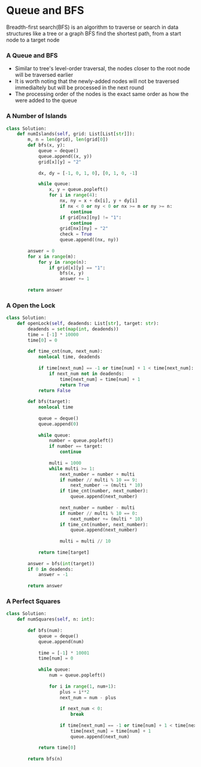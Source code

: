 # Queue and BFS
Breadth-first search(BFS) is an algorithm to traverse or search in data structures like a tree or a graph
BFS find the shortest path, from a start node to a target node

### A Queue and BFS
- Similar to tree's level-order traversal, the nodes closer to the root node will be traversed earlier
- It is worth noting that the newly-added nodes will not be traversed immedialtely but will be processed in the next round
- The processing order of the nodes is the exact same order as how the were added to the queue

### A Number of Islands
```python
class Solution:
    def numIslands(self, grid: List[List[str]]):
        m, n = len(grid), len(grid[0])
        def bfs(x, y):
            queue = deque()
            queue.append((x, y))
            grid[x][y] = "2"
            
            dx, dy = [-1, 0, 1, 0], [0, 1, 0, -1]

            while queue:
                x, y = queue.popleft()
                for i in range(4):
                    nx, ny = x + dx[i], y + dy[i]
                    if nx < 0 or ny < 0 or nx >= m or ny >= n:
                        continue
                    if grid[nx][ny] != "1":
                        continue
                    grid[nx][ny] = "2"
                    check = True
                    queue.append((nx, ny))
        
        answer = 0
        for x in range(m):
            for y in range(n):
                if grid[x][y] == "1":
                    bfs(x, y)
                    answer += 1
                    
        return answer
```

### A Open the Lock
```python
class Solution:
    def openLock(self, deadends: List[str], target: str):
        deadends = set(map(int, deadends))
        time = [-1] * 10000
        time[0] = 0
        
        def time_cnt(num, next_num):
            nonlocal time, deadends
            
            if time[next_num] == -1 or time[num] + 1 < time[next_num]:
                if next_num not in deadends:
                    time[next_num] = time[num] + 1
                    return True
            return False
        
        def bfs(target):
            nonlocal time
            
            queue = deque()
            queue.append(0)
            
            while queue:
                number = queue.popleft()
                if number == target:
                    continue
                
                multi = 1000
                while multi >= 1:
                    next_number = number + multi
                    if number // multi % 10 == 9:
                        next_number -= (multi * 10)                  
                    if time_cnt(number, next_number):
                        queue.append(next_number)
                            
                    next_number = number - multi
                    if number // multi % 10 == 0:
                        next_number += (multi * 10)  
                    if time_cnt(number, next_number):
                        queue.append(next_number)
                            
                    multi = multi // 10
            
            return time[target]
        
        answer = bfs(int(target))
        if 0 in deadends:
            answer = -1
            
        return answer
```

### A Perfect Squares
```python
class Solution:
    def numSquares(self, n: int):
        
        def bfs(num):
            queue = deque()
            queue.append(num)
            
            time = [-1] * 10001
            time[num] = 0
            
            while queue:
                num = queue.popleft()
                
                for i in range(1, num+1):
                    plus = i**2
                    next_num = num - plus
                    
                    if next_num < 0:
                        break
                        
                    if time[next_num] == -1 or time[num] + 1 < time[next_num]:
                        time[next_num] = time[num] + 1
                        queue.append(next_num)
                        
            return time[0]
                        
        return bfs(n)
                        
```
